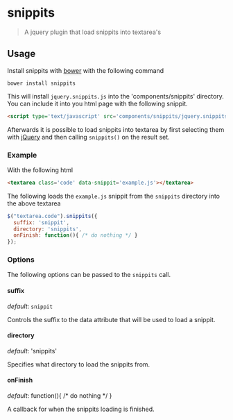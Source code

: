 snippits
========

> A jquery plugin that load snippits into textarea's

Usage
-----

Install snippits with [bower][] with the following command

```shell
bower install snippits
```

This will install `jquery.snippits.js` into the 'components/snippits'
directory. You can include it into you html page with the following
snippit.

```html
<script type='text/javascript' src='components/snippits/jquery.snippits.js'></script>
```

Afterwards it is possible to load snippits into textarea by first
selecting them with [jQuery][] and then calling `snippits()` on the
result set.

### Example

With the following html

```html
<textarea class='code' data-snippit='example.js'></textarea>
```

The following loads the `example.js` snippit from the `snippits` directory into the
above textarea

```javascript
$("textarea.code").snippits({
  suffix: 'snippit',
  directory: 'snippits',
  onFinish: function(){ /* do nothing */ }
});
```
### Options

The following options can be passed to the `snippits` call.

#### suffix

*default*: `snippit`

Controls the suffix to the data attribute that will be used to load a
snippit.

#### directory

*default*: 'snippits'

Specifies what directory to load the snippits from.

#### onFinish

*default*: function(){ /* do nothing */ }

A callback for when the snippits loading is finished.

[bower]: http://bower.io
[jQuery]: http://jquery.com/
